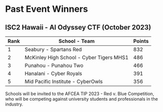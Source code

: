 # Past Event Winners

## ISC2 Hawaii - AI Odyssey CTF (October 2023)
| Rank | School - Team | Points |
| ----------- | ----- | ----- |
| 1 | Seabury - Spartans Red | 832 |
| 2 | McKinley High School - Cyber Tigers MHS1 | 486 |
| 3 | Punahou - Punahou Two | 466 |
| 4 | Hanalani - Cyber Royals | 391 |
| 5 | Mid Pacific Institute - CyberOwls  | 356 |

Schools will be invited to the AFCEA TIP 2023 - Red v. Blue Competition, who will be competing against university students and professionals in the industry.